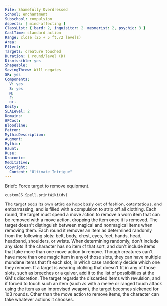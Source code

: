 ```yaml
---
File: Shamefully Overdressed
School: enchantment
Subschool: compulsion
Aspects: [ mind-affecting ]
ClassList: { bard: 2, inquisitor: 2, mesmerist: 2, psychic: 3 }
CastTime: standard action
Range: close (25 + 5 ft./2 levels)
Area: 
Effect: 
Targets: creature touched
Duration: 1 round/level (D)
Dismissible: yes
Shapeable: 
SavingThrow: Will negates
SR: yes
Components:
  V: yes
  S: yes
  M: 
  F: 
  DF: 
Deity: 
SLALevel: 2
Domains: 
GPCost: 
Bloodline: 
Patron: 
MythicDescription: 
Augment: 
Mythic: 
Haunt: 
Ruse: 
Draconic: 
Meditative: 
Copyright:
  Content: "Ultimate Intrigue"
---
```

Brief:: Force target to remove equipment.

```dataviewjs
customJS.Spell.printWiki(dv)
```

The target sees its own attire as hopelessly out of fashion, ostentatious, and embarrassing, and is filled with a compulsion  to strip off all clothing. Each round, the target must spend a move action to remove a worn item that can be removed with a move action, dropping the item once it is removed. The target doesn't distinguish between magical and nonmagical items when removing them. Each round it removes an item as determined randomly from the following slots: belt, body, chest, eyes, feet, hands, head, headband, shoulders, or wrists. When determining randomly, don't include any slots if the character has no item of that sort, and don't include items that take more than one move action to remove. Though creatures can't have more than one magic item in any of those slots, they can have multiple mundane items that fit each slot, in which case randomly decide which one they remove. If a target is wearing clothing that doesn't fit in any of those slots, such as breeches or a quiver, add it to the list of possibilities at the GM's discretion.  The target regards the discarded items with revulsion, and if forced to touch such an item (such as with a melee or ranged touch attack using the item as an improvised weapon), the target becomes sickened for 1d3 rounds. Other than the move action to remove items, the character can take whatever actions it chooses.
